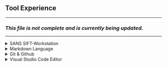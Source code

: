 ## Tool Experience
---
### *This file is not complete and is currently being updated.*
---
<details>
<summary>SANS SIFT-Workstation</summary>

- [SIFT Notes](./SIFT_Notes.md)
</details>

<details>
<summary>Markdown Language</summary>

- [Faraday Academy YT](https://www.youtube.com/watch?v=bTVIMt3XllM)
- [Markdown Notes](./Markdown_template.md)
</details>


<details>
<summary>Git & Github</summary>

- *SANS Class ACS3201-Foundations (GFACT)*
- [Programming with Mosh](https://www.youtube.com/watch?v=8JJ101D3knE)
- [FreeCodeCamp.org](https://www.youtube.com/watch?v=RGOj5yH7evk&list=WL&index=2)
- [Git-Notes](./Git-Notes.md)
</details>


<details>
<summary>Visual Studio Code Editor</summary>
</details>

